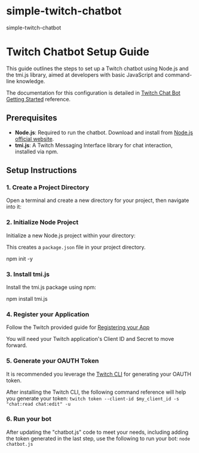 # simple-twitch-chatbot
simple-twitch-chatbot

# Twitch Chatbot Setup Guide

This guide outlines the steps to set up a Twitch chatbot using Node.js and the tmi.js library, aimed at developers with basic JavaScript and command-line knowledge.

The documentation for this configuration is detailed in [Twitch Chat Bot Getting Started](https://dev.twitch.tv/docs/irc/get-started/) reference.

## Prerequisites

- **Node.js**: Required to run the chatbot. Download and install from [Node.js official website](https://nodejs.org/).
- **tmi.js**: A Twitch Messaging Interface library for chat interaction, installed via npm.

## Setup Instructions

### 1. Create a Project Directory

Open a terminal and create a new directory for your project, then navigate into it:


### 2. Initialize Node Project

Initialize a new Node.js project within your directory:

This creates a `package.json` file in your project directory.

npm init -y

### 3. Install tmi.js

Install the tmi.js package using npm:

npm install tmi.js

### 4. Register your Application

Follow the Twitch provided guide for [Registering your App](https://dev.twitch.tv/docs/authentication/register-app/)

You will need your Twitch application's Client ID and Secret to move forward.

### 5. Generate your OAUTH Token

It is recommended you leverage the [Twitch CLI](https://dev.twitch.tv/docs/cli/) for generating your OAUTH token.

After installing the Twitch CLI, the following command reference will help you generate your token:
`twitch token --client-id $my_client_id -s "chat:read chat:edit" -u`

### 6. Run your bot

After updating the "chatbot.js" code to meet your needs, including adding the token generated in the last step, use the following to run your bot:
`node chatbot.js`
